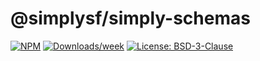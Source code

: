 # @simplysf/simply-schemas

[![NPM](https://img.shields.io/npm/v/@simplysf/simply-schemas?label=@simplysf/simply-schemas)](https://npmjs.com/data/@simplysf/simply-schemas) [![Downloads/week](https://img.shields.io/npm/dw/@simplysf/simply-schemas.svg)](https://npmjs.com/data/@simplysf/simply-schemas) [![License: BSD-3-Clause](https://img.shields.io/badge/License-BSD_3--Clause-yellow.svg)](https://raw.githubusercontent.com/SimplySF/simply-schemas/main/LICENSE.txt)
